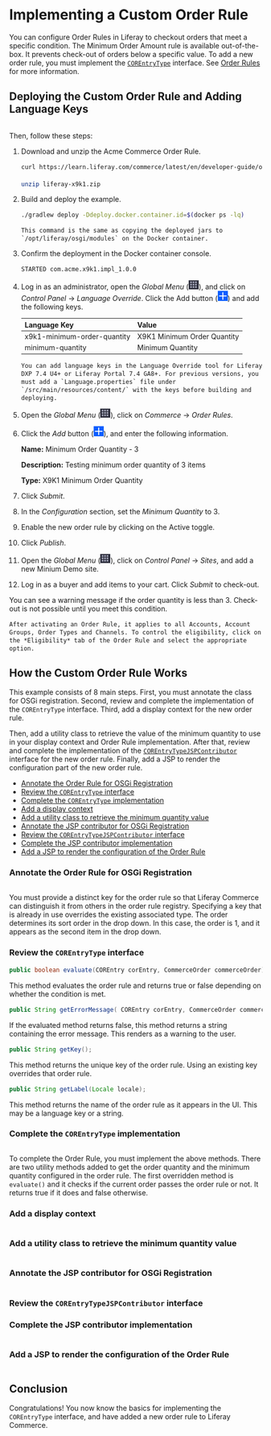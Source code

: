 # Implementing a Custom Order Rule

You can configure Order Rules in Liferay to checkout orders that meet a specific condition. The Minimum Order Amount rule is available out-of-the-box. It prevents check-out of orders below a specific value. To add a new order rule, you must implement the [`COREntryType`](https://github.com/liferay/liferay-portal/blob/master/modules/apps/commerce/commerce-order-rule-api/src/main/java/com/liferay/commerce/order/rule/entry/type/COREntryType.java) interface. See [Order Rules](https://learn.liferay.com/commerce/latest/en/order-management/order-rules.html) for more information.

## Deploying the Custom Order Rule and Adding Language Keys

```{include} /_snippets/run-liferay-dxp.md
```

Then, follow these steps:

1. Download and unzip the Acme Commerce Order Rule.

   ```bash
   curl https://learn.liferay.com/commerce/latest/en/developer-guide/order-management/liferay-x9k1.zip

   unzip liferay-x9k1.zip
   ```

1. Build and deploy the example.

   ```bash
   ./gradlew deploy -Ddeploy.docker.container.id=$(docker ps -lq)
   ```

   ```{note}
   This command is the same as copying the deployed jars to `/opt/liferay/osgi/modules` on the Docker container.
   ```

1. Confirm the deployment in the Docker container console.

   ```bash
   STARTED com.acme.x9k1.impl_1.0.0
   ```

1. Log in as an administrator, open the *Global Menu* (![Applications Menu icon](../../images/icon-applications-menu.png)), and click on *Control Panel* &rarr; *Language Override*. Click the Add button (![Add icon](../../images/icon-add.png)) and add the following keys.

   |  Language Key | Value  |
   |:---|:---|
   | x9k1-minimum-order-quantity  | X9K1 Minimum Order Quantity  |
   | minimum-quantity | Minimum Quantity  |

   ```{important}
   You can add language keys in the Language Override tool for Liferay DXP 7.4 U4+ or Liferay Portal 7.4 GA8+. For previous versions, you must add a `Language.properties` file under `/src/main/resources/content/` with the keys before building and deploying.
   ```

1. Open the *Global Menu* (![Applications Menu icon](../../images/icon-applications-menu.png)), click on *Commerce* &rarr; *Order Rules*.

1. Click the *Add* button (![Add icon](../../images/icon-add.png)), and enter the following information.

   **Name:** Minimum Order Quantity - 3

   **Description:** Testing minimum order quantity of 3 items

   **Type:** X9K1 Minimum Order Quantity

1. Click *Submit*.

1. In the *Configuration* section, set the *Minimum Quantity* to 3.

1. Enable the new order rule by clicking on the Active toggle.

1. Click *Publish*.

1. Open the *Global Menu* (![Applications Menu icon](../../images/icon-applications-menu.png)), click on *Control Panel* &rarr; *Sites*, and add a new Minium Demo site.

1. Log in as a buyer and add items to your cart. Click *Submit* to check-out.

You can see a warning message if the order quantity is less than 3. Check-out is not possible until you meet this condition.

```{important}
After activating an Order Rule, it applies to all Accounts, Account Groups, Order Types and Channels. To control the eligibility, click on the *Eligibility* tab of the Order Rule and select the appropriate option. 
```

## How the Custom Order Rule Works

This example consists of 8 main steps. First, you must annotate the class for OSGi registration. Second, review and complete the implementation of the `COREntryType` interface. Third, add a display context for the new order rule.

Then, add a utility class to retrieve the value of the minimum quantity to use in your display context and Order Rule implementation. After that, review and complete the implementation of the [`COREntryTypeJSPContributor`](https://github.com/liferay/liferay-portal/blob/master/modules/apps/commerce/commerce-order-rule-api/src/main/java/com/liferay/commerce/order/rule/entry/type/COREntryTypeJSPContributor.java) interface for the new order rule. Finally, add a JSP to render the configuration part of the new order rule.

* [Annotate the Order Rule for OSGi Registration](#annotate-the-order-rule-for-osgi-registration)
* [Review the `COREntryType` interface](#review-the-corentrytype-interface)
* [Complete the `COREntryType` implementation](#complete-the-corentrytype-implementation)
* [Add a display context](#add-a-display-context)
* [Add a utility class to retrieve the minimum quantity value](#add-a-utility-class-to-retrieve-the-minimum-quantity-value)
* [Annotate the JSP contributor for OSGi Registration](#annotate-the-jsp-contributor-for-osgi-registration)
* [Review the `COREntryTypeJSPContributor` interface](#review-the-corentrytypejspcontributor-interface)
* [Complete the JSP contributor implementation](#complete-the-jsp-contributor-implementation)
* [Add a JSP to render the configuration of the Order Rule](#add-a-jsp-to-render-the-configuration-of-the-order-rule)

### Annotate the Order Rule for OSGi Registration

```{literalinclude}

```

You must provide a distinct key for the order rule so that Liferay Commerce can distinguish it from others in the order rule registry. Specifying a key that is already in use overrides the existing associated type. The order determines its sort order in the drop down. In this case, the order is 1, and it appears as the second item in the drop down.

### Review the `COREntryType` interface

```java
public boolean evaluate(COREntry corEntry, CommerceOrder commerceOrder) throws PortalException;
```

This method evaluates the order rule and returns true or false depending on whether the condition is met.

```java
public String getErrorMessage( COREntry corEntry, CommerceOrder commerceOrder, Locale locale)  throws PortalException;
```

If the evaluated method returns false, this method returns a string containing the error message. This renders as a warning to the user.

```java
public String getKey();
```

This method returns the unique key of the order rule. Using an existing key overrides that order rule.

```java
public String getLabel(Locale locale);
```

This method returns the name of the order rule as it appears in the UI. This may be a language key or a string.

### Complete the `COREntryType` implementation

```{literalinclude}

```

To complete the Order Rule, you must implement the above methods. There are two utility methods added to get the order quantity and the minimum quantity configured in the order rule. The first overridden method is `evaluate()` and it checks if the current order passes the order rule or not. It returns true if it does and false otherwise.

### Add a display context

```{literalinclude}

```

### Add a utility class to retrieve the minimum quantity value

```{literalinclude}

```

### Annotate the JSP contributor for OSGi Registration

```{literalinclude}

```

### Review the `COREntryTypeJSPContributor` interface

### Complete the JSP contributor implementation

```{literalinclude}

```

### Add a JSP to render the configuration of the Order Rule

```{literalinclude}

```

## Conclusion

Congratulations! You now know the basics for implementing the `COREntryType` interface, and have added a new order rule to Liferay Commerce.

